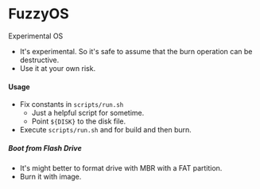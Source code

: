 # FuzzyOS
Experimental OS

- It's experimental. So it's safe to assume that the burn operation can be destructive.
- Use it at your own risk. 

#### Usage
- Fix constants in `scripts/run.sh`
  - Just a helpful script for sometime.
  - Point `${DISK}` to the disk file.
- Execute `scripts/run.sh` and for build and then burn.

##### Boot from Flash Drive
- It's might better to format drive with MBR with a FAT partition.
- Burn it with image.
